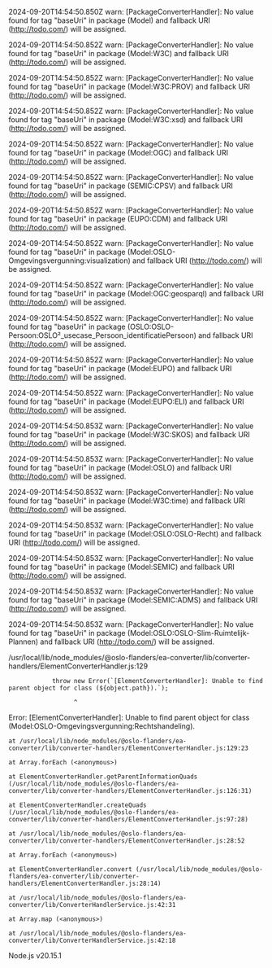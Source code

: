 2024-09-20T14:54:50.850Z warn: [PackageConverterHandler]: No value found for tag "baseUri" in package (Model) and fallback URI (http://todo.com/) will be assigned.

2024-09-20T14:54:50.852Z warn: [PackageConverterHandler]: No value found for tag "baseUri" in package (Model:W3C) and fallback URI (http://todo.com/) will be assigned.

2024-09-20T14:54:50.852Z warn: [PackageConverterHandler]: No value found for tag "baseUri" in package (Model:W3C:PROV) and fallback URI (http://todo.com/) will be assigned.

2024-09-20T14:54:50.852Z warn: [PackageConverterHandler]: No value found for tag "baseUri" in package (Model:W3C:xsd) and fallback URI (http://todo.com/) will be assigned.

2024-09-20T14:54:50.852Z warn: [PackageConverterHandler]: No value found for tag "baseUri" in package (Model:OGC) and fallback URI (http://todo.com/) will be assigned.

2024-09-20T14:54:50.852Z warn: [PackageConverterHandler]: No value found for tag "baseUri" in package (SEMIC:CPSV) and fallback URI (http://todo.com/) will be assigned.

2024-09-20T14:54:50.852Z warn: [PackageConverterHandler]: No value found for tag "baseUri" in package (EUPO:CDM) and fallback URI (http://todo.com/) will be assigned.

2024-09-20T14:54:50.852Z warn: [PackageConverterHandler]: No value found for tag "baseUri" in package (Model:OSLO-Omgevingsvergunning:visualization) and fallback URI (http://todo.com/) will be assigned.

2024-09-20T14:54:50.852Z warn: [PackageConverterHandler]: No value found for tag "baseUri" in package (Model:OGC:geosparql) and fallback URI (http://todo.com/) will be assigned.

2024-09-20T14:54:50.852Z warn: [PackageConverterHandler]: No value found for tag "baseUri" in package (OSLO:OSLO-Persoon:OSLO²_usecase_Persoon_identificatiePersoon) and fallback URI (http://todo.com/) will be assigned.

2024-09-20T14:54:50.852Z warn: [PackageConverterHandler]: No value found for tag "baseUri" in package (Model:EUPO) and fallback URI (http://todo.com/) will be assigned.

2024-09-20T14:54:50.852Z warn: [PackageConverterHandler]: No value found for tag "baseUri" in package (Model:EUPO:ELI) and fallback URI (http://todo.com/) will be assigned.

2024-09-20T14:54:50.853Z warn: [PackageConverterHandler]: No value found for tag "baseUri" in package (Model:W3C:SKOS) and fallback URI (http://todo.com/) will be assigned.

2024-09-20T14:54:50.853Z warn: [PackageConverterHandler]: No value found for tag "baseUri" in package (Model:OSLO) and fallback URI (http://todo.com/) will be assigned.

2024-09-20T14:54:50.853Z warn: [PackageConverterHandler]: No value found for tag "baseUri" in package (Model:W3C:time) and fallback URI (http://todo.com/) will be assigned.

2024-09-20T14:54:50.853Z warn: [PackageConverterHandler]: No value found for tag "baseUri" in package (Model:OSLO:OSLO-Recht) and fallback URI (http://todo.com/) will be assigned.

2024-09-20T14:54:50.853Z warn: [PackageConverterHandler]: No value found for tag "baseUri" in package (Model:SEMIC) and fallback URI (http://todo.com/) will be assigned.

2024-09-20T14:54:50.853Z warn: [PackageConverterHandler]: No value found for tag "baseUri" in package (Model:SEMIC:ADMS) and fallback URI (http://todo.com/) will be assigned.

2024-09-20T14:54:50.853Z warn: [PackageConverterHandler]: No value found for tag "baseUri" in package (Model:OSLO:OSLO-Slim-Ruimtelijk-Plannen) and fallback URI (http://todo.com/) will be assigned.

/usr/local/lib/node_modules/@oslo-flanders/ea-converter/lib/converter-handlers/ElementConverterHandler.js:129

                throw new Error(`[ElementConverterHandler]: Unable to find parent object for class (${object.path}).`);

                      ^



Error: [ElementConverterHandler]: Unable to find parent object for class (Model:OSLO-Omgevingsvergunning:Rechtshandeling).

    at /usr/local/lib/node_modules/@oslo-flanders/ea-converter/lib/converter-handlers/ElementConverterHandler.js:129:23

    at Array.forEach (<anonymous>)

    at ElementConverterHandler.getParentInformationQuads (/usr/local/lib/node_modules/@oslo-flanders/ea-converter/lib/converter-handlers/ElementConverterHandler.js:126:31)

    at ElementConverterHandler.createQuads (/usr/local/lib/node_modules/@oslo-flanders/ea-converter/lib/converter-handlers/ElementConverterHandler.js:97:28)

    at /usr/local/lib/node_modules/@oslo-flanders/ea-converter/lib/converter-handlers/ElementConverterHandler.js:28:52

    at Array.forEach (<anonymous>)

    at ElementConverterHandler.convert (/usr/local/lib/node_modules/@oslo-flanders/ea-converter/lib/converter-handlers/ElementConverterHandler.js:28:14)

    at /usr/local/lib/node_modules/@oslo-flanders/ea-converter/lib/ConverterHandlerService.js:42:31

    at Array.map (<anonymous>)

    at /usr/local/lib/node_modules/@oslo-flanders/ea-converter/lib/ConverterHandlerService.js:42:18



Node.js v20.15.1

